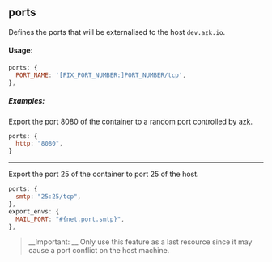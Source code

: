 ## ports

Defines the ports that will be externalised to the host `dev.azk.io`.

#### Usage:

```js
ports: {
  PORT_NAME: '[FIX_PORT_NUMBER:]PORT_NUMBER/tcp',
},
```

##### Examples:

Export the port 8080 of the container to a random port controlled by azk.

```js
ports: {
  http: "8080",
}
```
_______________
Export the port 25 of the container to port 25 of the host.

```js
ports: {
  smtp: "25:25/tcp",
},
export_envs: {
  MAIL_PORT: "#{net.port.smtp}",
},
```

 > __Important: __ Only use this feature as a last resource since it may cause a port conflict on the host machine.
